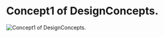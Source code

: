 # Concept1 of DesignConcepts.

![Concept1 of DesignConcepts.](/Users/rD/Web/DesignConcepts/Concept1/c1.png)
